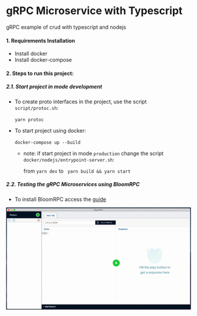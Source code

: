 # gRPC Microservice with Typescript
gRPC example of crud with typescript and nodejs


#### 1. Requirements Installation

* Install docker
* Install docker-compose

#### 2.  Steps to run this project:

##### 2.1. Start project in mode development

* To create proto interfaces in the project, use the script `script/protoc.sh`:
    
    `yarn protoc`
    
* To start project using docker:
        
    `docker-compose up --build`
        
    * note: if start project in mode `production` change the script `docker/nodejs/entrypoint-server.sh`:
        
        from `yarn dev` to ` yarn build && yarn start`
        


##### 2.2. Testing the gRPC Microservices using BloomRPC

* To install BloomRPC access the [guide](https://github.com/uw-labs/bloomrpc)

<img src="editor-preview.gif" />
